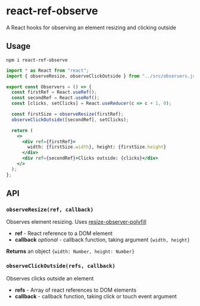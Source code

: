 # react-ref-observe

A React hooks for observing an element resizing and clicking outside

## Usage

```
npm i react-ref-observe
```

```jsx
import * as React from "react";
import { observeResize, observeClickOutside } from "../src/observers.js";

export const Observers = () => {
  const firstRef = React.useRef();
  const secondRef = React.useRef();
  const [clicks, setClicks] = React.useReducer(c => c + 1, 0);

  const firstSize = observeResize(firstRef);
  observeClickOutside([secondRef], setClicks);

  return (
    <>
      <div ref={firstRef}>
        width: {firstSize.width}, height: {firstSize.height}
      </div>
      <div ref={secondRef}>Clicks outside: {clicks}</div>
    </>
  );
};
```

## API

### `observeResize(ref, callback)`

Observes element resizing. Uses [resize-observer-polyfill](https://github.com/que-etc/resize-observer-polyfill)

- **ref** - React reference to a DOM element
- **callback** _optional_ - callback function, taking argument `{width, height}`

**Returns** an object `{width: Number, height: Number}`

### `observeClickOutside(refs, callback)`

Observes clicks outside an element

- **refs** - Array of react references to DOM elements
- **callback** - callback function, taking click or touch event argument
